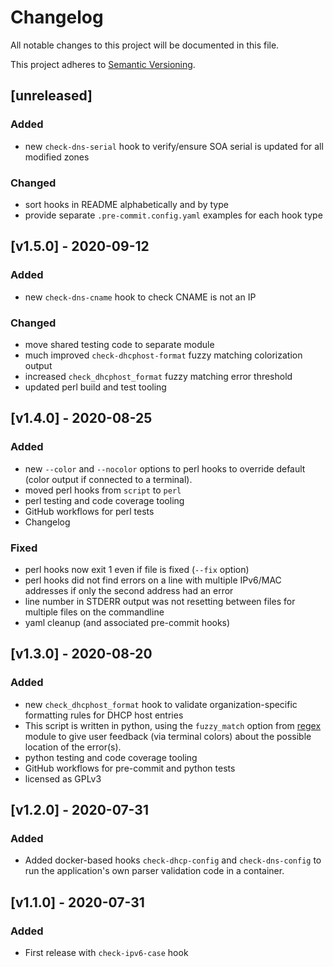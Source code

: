 # Changelog

All notable changes to this project will be documented in this file.

This project adheres to [Semantic Versioning](https://semver.org/spec/v2.0.0.html).

## [unreleased]

### Added

- new `check-dns-serial` hook to verify/ensure SOA serial is updated
  for all modified zones

### Changed

- sort hooks in README alphabetically and by type
- provide separate `.pre-commit.config.yaml` examples for each hook type

## [v1.5.0] - 2020-09-12

### Added

- new `check-dns-cname` hook to check CNAME is not an IP

### Changed

- move shared testing code to separate module
- much improved `check-dhcphost-format` fuzzy matching colorization output
- increased `check_dhcphost_format` fuzzy matching error threshold
- updated perl build and test tooling

## [v1.4.0] - 2020-08-25

### Added

- new `--color` and `--nocolor` options to perl hooks to override default
  (color output if connected to a terminal).
- moved perl hooks from `script` to `perl`
- perl testing and code coverage tooling
- GitHub workflows for perl tests
- Changelog

### Fixed

- perl hooks now exit 1 even if file is fixed (`--fix` option)
- perl hooks did not find errors on a line with multiple IPv6/MAC addresses
  if only the second address had an error
- line number in STDERR output was not resetting between files for multiple files
  on the commandline
- yaml cleanup (and associated pre-commit hooks)

## [v1.3.0] - 2020-08-20

### Added

- new `check_dhcphost_format` hook to validate organization-specific formatting rules
  for DHCP host entries
- This script is written in python, using the `fuzzy_match` option from
  [regex](https://pypi.org/project/regex/) module to give user feedback
  (via terminal colors) about the possible location of the error(s).
- python testing and code coverage tooling
- GitHub workflows for pre-commit and python tests
- licensed as GPLv3

## [v1.2.0] - 2020-07-31

### Added

- Added docker-based hooks `check-dhcp-config` and `check-dns-config` to run
  the application's own parser validation code in a container.

## [v1.1.0] - 2020-07-31

### Added

- First release with `check-ipv6-case` hook
